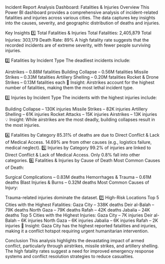 Incident Report Analysis Dashboard: Fatalities & Injuries
Overview
This Power BI dashboard provides a comprehensive analysis of incident-related fatalities and injuries across various cities. The data captures key insights into the causes, severity, and geographic distribution of deaths and injuries.

Key Insights
1️⃣ Total Fatalities & Injuries
Total Fatalities: 2,405,879
Total Injuries: 303,179
Death Rate: 89%
A high fatality rate suggests that the recorded incidents are of extreme severity, with fewer people surviving injuries.

2️⃣ Fatalities by Incident Type
The deadliest incidents include:

Airstrikes – 0.88M fatalities
Building Collapse – 0.56M fatalities
Missile Strikes – 0.33M fatalities
Artillery Shelling – 0.20M fatalities
Rocket & Drone Strikes – 0.13M fatalities each
🚨 Insight: Airstrikes account for the highest number of fatalities, making them the most lethal incident type.

3️⃣ Injuries by Incident Type
The incidents with the highest injuries include:

Building Collapse – 130K injuries
Missile Strikes – 82K injuries
Artillery Shelling – 61K injuries
Rocket Attacks – 15K injuries
Airstrikes – 13K injuries
💡 Insight: While airstrikes are the most deadly, building collapses result in the most injuries.

4️⃣ Fatalities by Category
85.31% of deaths are due to Direct Conflict & Lack of Medical Access.
14.69% are from other causes (e.g., logistics failure, medical neglect).
5️⃣ Injuries by Category
99.2% of injuries are linked to Direct Conflict & Lack of Medical Access.
Only 0.8% fall into other categories.
6️⃣ Fatalities & Injuries by Cause of Death
Most Common Causes of Death:

Surgical Complications – 0.83M deaths
Hemorrhages & Trauma – 0.61M deaths
Blast Injuries & Burns – 0.32M deaths
Most Common Causes of Injury:

Trauma-related injuries dominate the dataset.
7️⃣ High-Risk Locations
Top 5 Cities with the Highest Fatalities:
Gaza City – 338K deaths
Deir al-Balah – 79K deaths
North Gaza – 79K deaths
Rafah – 42K deaths
Jabalia – 24K deaths
Top 5 Cities with the Highest Injuries:
Gaza City – 7K injuries
Deir al-Balah – 6K injuries
North Gaza – 6K injuries
Jabalia – 6K injuries
Rafah – 2K injuries
🏴 Insight: Gaza City has the highest reported fatalities and injuries, making it a conflict hotspot requiring urgent humanitarian intervention.

Conclusion
This analysis highlights the devastating impact of armed conflict, particularly through airstrikes, missile strikes, and artillery shelling. The high fatality rates suggest a need for improved emergency response systems and conflict resolution strategies to reduce casualties.